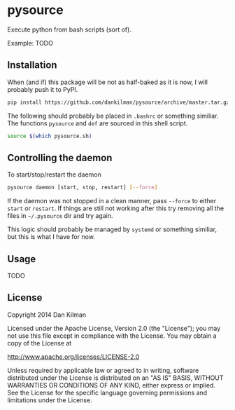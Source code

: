 pysource
===

Execute python from bash scripts (sort of).

Example:
TODO


Installation
---

When (and if) this package will be not as half-baked as it is now, I will probably push it to PyPI.
```bash
pip install https://github.com/dankilman/pysource/archive/master.tar.gz
```

The following should probably be placed in `.bashrc` or something similiar.
The functions `pysource` and `def` are sourced in this shell script.
```bash
source $(which pysource.sh)
```

Controlling the daemon
---

To start/stop/restart the daemon
```bash
pysource daemon [start, stop, restart] [--force]
```

If the daemon was not stopped in a clean manner, pass `--force` to either `start` or `restart`.
If things are still not working after this try removing all the files in `~/.pysource` dir and try again.

This logic should probably be managed by `systemd` or something similiar, but this is what I have for now.


Usage
---
TODO


License
---
Copyright 2014 Dan Kilman

Licensed under the Apache License, Version 2.0 (the "License");
you may not use this file except in compliance with the License.
You may obtain a copy of the License at

http://www.apache.org/licenses/LICENSE-2.0

Unless required by applicable law or agreed to in writing, software
distributed under the License is distributed on an "AS IS" BASIS,
WITHOUT WARRANTIES OR CONDITIONS OF ANY KIND, either express or implied.
See the License for the specific language governing permissions and
limitations under the License.
